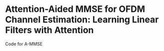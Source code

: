 # Attention-Aided MMSE for OFDM Channel Estimation: Learning Linear Filters with Attention
Code for A-MMSE

